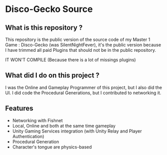 # Disco-Gecko Source
## What is this repository ?
This repository is the public version of the source code of my Master 1 Game : Disco-Gecko (was SilentNightFever), it's the public version because I have trimmed all paid Plugins that should not be in the public repository.

IT WON'T COMPILE (Because there is a lot of missings plugins)

## What did I do on this project ?
I was the Online and Gameplay Programmer of this project, but I also did the UI. I did code the Procedural Generations, but I contributed to networking it.

## Features
- Networking with Fishnet
- Local, Online and both at the same time gameplay
- Unity Gaming Services integration (with Unity Relay and Player Authentication)
- Procedural Generation
- Character's tongue are physics-based
